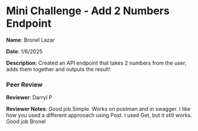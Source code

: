 #   Mini Challenge - Add 2 Numbers Endpoint

**Name**: Bronel Lazar

**Date**: 1/6/2025

**Description**: Created an API endpoint that takes 2 numbers from the user, adds them together and outputs the result!

### Peer Review

**Reviewer**: 
Darryl P

**Reviewer Notes**: 
Good job.Simple. Works on postman and in swagger. I like how you used a different approoach using Post. I used Get, but it still works. Good job Bronel
